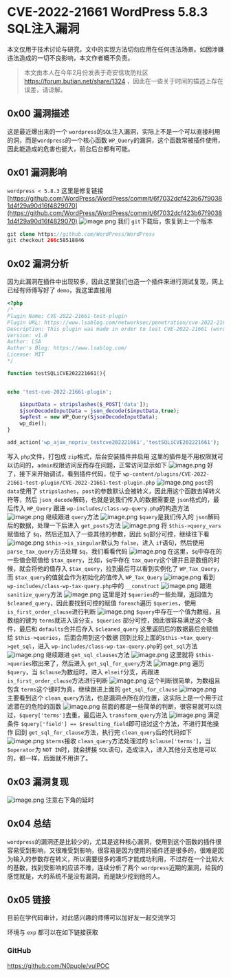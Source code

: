 # CVE-2022-21661 WordPress 5.8.3 SQL注入漏洞

本文仅用于技术讨论与研究，文中的实现方法切勿应用在任何违法场景。如因涉嫌违法造成的一切不良影响，本文作者概不负责。

> 本文由本人在今年2月份发表于奇安信攻防社区 https://forum.butian.net/share/1324 ，因此在一些关于时间的描述上存在误差，请谅解。

## 0x00 漏洞描述

这是最近爆出来的一个 `wordpress`的`SQL`注入漏洞，实际上不是一个可以直接利用的洞，而是`wordpress`的一个核心函数 `WP_Query`的漏洞，这个函数常被插件使用，因此能造成的危害也挺大，前台后台都有可能。

## 0x01 漏洞影响

`wordpress < 5.8.3`
这里是修复链接
[https://github.com/WordPress/WordPress/commit/6f7032dcf423b67f90381d4f29a90d16f4829070](https://github.com/WordPress/WordPress/commit/6f7032dcf423b67f90381d4f29a90d16f4829070)
![image.png](https://cdn.nlark.com/yuque/0/2022/png/22586461/1645102019548-1c3129e9-7c36-4ce2-9de3-8cd16cb0ae77.png)
我们 `git`下载后，恢复到上一个版本

```php
git clone https://github.com/WordPress/WordPress
git checkout 266c58518846
```

## 0x02 漏洞分析

因为此漏洞在插件中出现较多，因此这里我们也造一个插件来进行测试复现，网上已经有师傅写好了 `demo`，我这里直接用

```php
<?php
/*
Plugin Name: CVE-2022-21661-test-plugin
Plugin URL: https://www.lsablog.com/networksec/penetration/cve-2022-21661-wordpress-core-sqli-analysis
Description: This plugin was made in order to test CVE-2022-21661 (wordpress core sql injection)
Version: v1.0
Author: LSA
Author's Blog: https://www.lsablog.com/
License: MIT
*/

function testSQLiCVE202221661(){


echo 'test-cve-2022-21661-plugin';

    $inputData = stripslashes($_POST['data']);
    $jsonDecodeInputData = json_decode($inputData,true);
    $wpTest = new WP_Query($jsonDecodeInputData);
    wp_die();
}

add_action('wp_ajax_nopriv_testcve202221661','testSQLiCVE202221661');
```

写入 `php`文件，打包成 `zip`格式，后台安装插件并启用
这里的插件是不用权限就可以访问的，`admin`权限访问反而存在问题，正常访问显示如下
![image.png](https://cdn.nlark.com/yuque/0/2022/png/22586461/1645103521554-d2846aaf-7df3-46e6-a553-003e4d061141.png)
好了，接下来开始调试，看到插件代码，位于 `wp-content/plugins/CVE-2022-21661-test-plugin/CVE-2022-21661-test-plugin.php`
![image.png](https://cdn.nlark.com/yuque/0/2022/png/22586461/1645103635627-6bddf23b-653a-4b46-b4c8-3f3cb0f75a9b.png)
`post`的`data`使用了 `stripslashes`，`post`的参数默认会被转义，因此用这个函数去掉转义符等，然后 `json_decode`解码，也就是说我们传入的数据需要是 `json`格式的，最后传入 `WP_Query`
跟进 `wp-includes/class-wp-query.php`的构造方法
![image.png](https://cdn.nlark.com/yuque/0/2022/png/22586461/1645104192903-4b660d49-8c12-4c3a-8962-dde93ee542c6.png)
继续跟进 `query`方法
![image.png](https://cdn.nlark.com/yuque/0/2022/png/22586461/1645104421273-bc080a34-fa1a-4c53-8e20-aeeff30a5855.png)
`$query`是我们传入的 `json`解码后的数据，处理一下后进入 `get_posts`方法
![image.png](https://cdn.nlark.com/yuque/0/2022/png/22586461/1645104830365-2be61a3c-870b-4018-a423-0f88356f5293.png)
将 `$this->query_vars`赋值给了 `$q`，然后还加入了一些其他的参数，因此 `$q`部分可控，继续往下看
![image.png](https://cdn.nlark.com/yuque/0/2022/png/22586461/1645105048461-3fc7776d-941d-4d52-95f0-9975d9fe1fa5.png)
`$this->is_singular`默认为 `false`，进入 `if`语句，然后使用 `parse_tax_query`方法处理 `$q`，我们看看代码
![image.png](https://cdn.nlark.com/yuque/0/2022/png/22586461/1645340595117-4f864e36-96ca-4bf9-968e-33c3e2e2d0fe.png)
在这里，`$q`中存在的一些值会赋值给 `$tax_query`，比如，`$q`中存在 `tax_query`这个键并且是数组的时候，就会将他的值存入 `$tax_query`，拉到最后可以看到实例化了 `WP_Tax_Query`，而 `$tax_query`的值就会作为初始化的值传入 `WP_Tax_Query`
![image.png](https://cdn.nlark.com/yuque/0/2022/png/22586461/1645340962424-faaba21b-6d7a-4359-a1cb-62f87e39c70a.png)
看到 `wp-includes/class-wp-tax-query.php`中的 `__construct`
![image.png](https://cdn.nlark.com/yuque/0/2022/png/22586461/1645341126441-5696c72f-5575-4977-b827-17a1da1dcfc7.png)
跟进 `sanitize_query`方法
![image.png](https://cdn.nlark.com/yuque/0/2022/png/22586461/1645356871711-d4b92b4a-59b2-4932-b26c-553a4ab1afa9.png)
这里是对 `$queries`的一些处理，返回值为 `$cleaned_query`，因此要找到可控的赋值
`foreach`遍历 `$queries`，使用`is_first_order_clause`进行判断
![image.png](https://cdn.nlark.com/yuque/0/2022/png/22586461/1645369819185-0728e203-6978-416a-87f5-74f6db6d42b7.png)
`$query`中存在一个值为数组，且数组的键为 `terms`就进入该分支，`$queries` 部分可控，因此很容易满足这个条件，最后和 `defaults`合并后存入 `$cleaned_query`
这里返回后的数据最后会赋值给 `$this->queries`，后面会用到这个数据
回到比较上面的`$this->tax_query->get_sql`，进入 `wp-includes/class-wp-tax-query.php`的 `get_sql`方法
![image.png](https://cdn.nlark.com/yuque/0/2022/png/22586461/1645107644418-acac8222-7735-4e62-b20c-3d04a08d67a6.png)
继续跟进 `get_sql_clauses`方法
![image.png](https://cdn.nlark.com/yuque/0/2022/png/22586461/1645107786798-70da1fb4-92a8-49eb-90be-5a0af23a5d7a.png)
这里就将 `$this->queries`取出来了，然后进入 `get_sql_for_query`方法
![image.png](https://cdn.nlark.com/yuque/0/2022/png/22586461/1645109146065-168ca4d9-2bd8-46cd-ab6e-8e128dcfef3f.png)
遍历 `$query`，当 `$clause`为数组时，进入 `elseif`分支，再跟进 `is_first_order_clause`方法进行判断
![image.png](https://cdn.nlark.com/yuque/0/2022/png/22586461/1645109296540-adb8ff54-9bfb-43eb-8314-2db1e6abff59.png)
这个判断很简单，为数组且包含 `terms`这个键时为真，继续跟进上面的 `get_sql_for_clause`
![image.png](https://cdn.nlark.com/yuque/0/2022/png/22586461/1645109675055-b98c4529-6679-4a87-b062-e5fc4b9253f6.png)
主要看到这个 `clean_query`方法，也是漏洞点所在的位置，这实际上是一个用于过滤潜在的危险的函数
![image.png](https://cdn.nlark.com/yuque/0/2022/png/22586461/1645109756537-8e1e4e30-45d8-4869-b87f-e8cb01102056.png)
前面的都是一些简单的判断，很容易就可以绕过，`$query['terms']`去重，最后进入 `transform_query`方法
![image.png](https://cdn.nlark.com/yuque/0/2022/png/22586461/1645110303953-72fa8b9d-66fe-4521-93d7-5c719cbcf207.png)
满足条件 `$query['field'] == $resulting_field`即可绕过这个方法，不进行其他操作
回到 `get_sql_for_clause`方法，执行完 `clean_query`后的代码如下
![image.png](https://cdn.nlark.com/yuque/0/2022/png/22586461/1645110644316-5c34cca6-eb90-448b-99ed-b2b380cc3b8c.png)
`$terms`接收 `clean_query`方法处理过的 `$clause['terms']`，当 `$operator`为 `NOT IN`时，就会拼接 `SQL`语句，造成注入，进入其他分支也是可以的，都一样，后面就不用讲了。

## 0x03 漏洞复现

![image.png](https://cdn.nlark.com/yuque/0/2022/png/22586461/1645371797533-b52f553e-d0e1-4afb-af14-b7fe762dd1f3.png)
注意右下角的延时

## 0x04 总结

`wordpress`的漏洞还是比较少的，尤其是这种核心漏洞，使用到这个函数的插件很容易受到影响，又很难受到影响，很容易是因为使用的插件还是很多的，很难是因为输入的参数存在转义，所以需要很多的凑巧才能成功利用，不过存在一个比较大的基数，找到受影响的应该不难，连续分析了两个 `wordpress`近期的漏洞，给我的感觉就是，大的系统不是没有漏洞，而是缺少挖到他的人。

## 0x05 链接

目前在学代码审计，对此感兴趣的师傅可以加好友一起交流学习

环境与 `exp` 都可以在如下链接获取

### GitHub

https://github.com/N0puple/vulPOC

